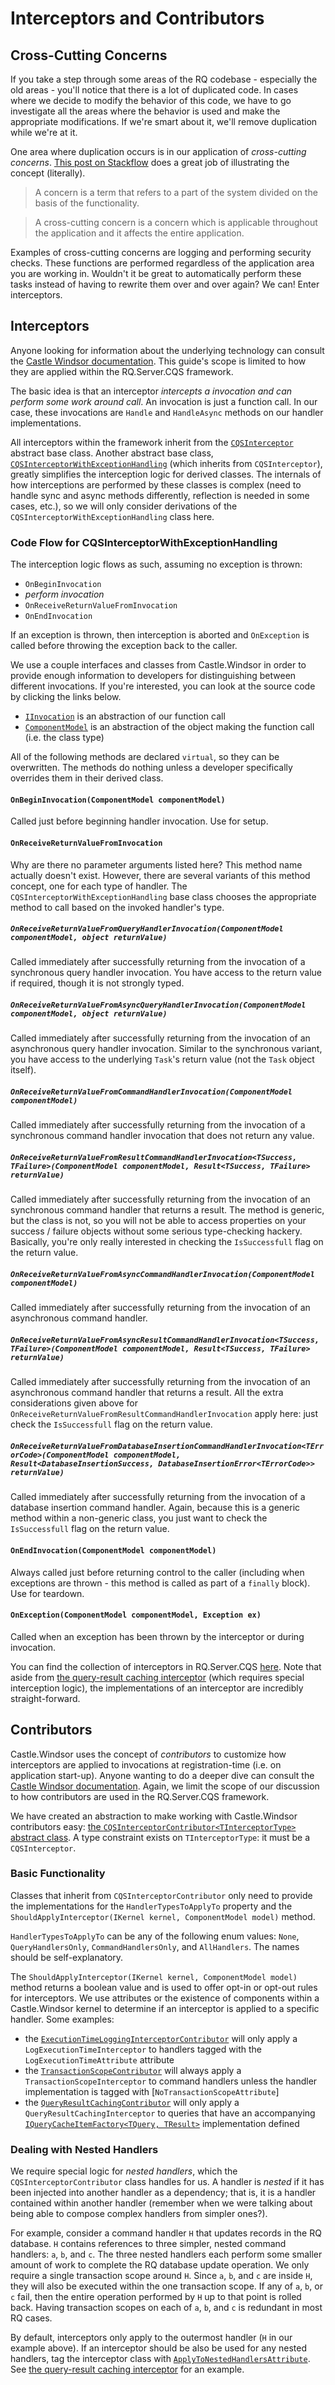 # Interceptors and Contributors

## Cross-Cutting Concerns
If you take a step through some areas of the RQ codebase - especially the old areas - you'll notice that there is a lot of duplicated code.  In cases where we decide to modify the behavior of this code, we have to go investigate all the areas where the behavior is used and make the appropriate modifications.  If we're smart about it, we'll remove duplication while we're at it.

One area where duplication occurs is in our application of *cross-cutting concerns*.  [This post on Stackflow](http://stackoverflow.com/a/25779679) does a great job of illustrating the concept (literally).
>A concern is a term that refers to a part of the system divided on the basis of the functionality.

>A cross-cutting concern is a concern which is applicable throughout the application and it affects the entire application.

Examples of cross-cutting concerns are logging and performing security checks.  These functions are performed regardless of the application area you are working in.  Wouldn't it be great to automatically perform these tasks instead of having to rewrite them over and over again?  We can!  Enter interceptors.

## Interceptors

Anyone looking for information about the underlying technology can consult the [Castle Windsor documentation](https://github.com/castleproject/Windsor/blob/master/docs/interceptors.md).  This guide's scope is limited to how they are applied within the RQ.Server.CQS framework.

The basic idea is that an interceptor *intercepts a invocation and can perform some work around call*.  An invocation is just a function call.  In our case, these invocations are `Handle` and `HandleAsync` methods on our handler implementations.

All interceptors within the framework inherit from the [`CQSInterceptor`](../CQSDIContainer/Interceptors/_CQSInterceptor.cs) abstract base class.  Another abstract base class, [`CQSInterceptorWithExceptionHandling`](../CQSDIContainer/Interceptors/_CQSInterceptorWithExceptionHandling.cs) (which inherits from `CQSInterceptor`), greatly simplifies the interception logic for derived classes.  The internals of how interceptions are performed by these classes is complex (need to handle sync and async methods differently, reflection is needed in some cases, etc.), so we will only consider derivations of the `CQSInterceptorWithExceptionHandling` class here.

### Code Flow for CQSInterceptorWithExceptionHandling
The interception logic flows as such, assuming no exception is thrown:
- `OnBeginInvocation`
- *perform invocation*
- `OnReceiveReturnValueFromInvocation`
- `OnEndInvocation`

If an exception is thrown, then interception is aborted and `OnException` is called before throwing the exception back to the caller.

We use a couple interfaces and classes from Castle.Windsor in order to provide enough information to developers for distinguishing between different invocations.  If you're interested, you can look at the source code by clicking the links below.
- [`IInvocation`](https://github.com/castleproject/Core/blob/master/src/Castle.Core/DynamicProxy/IInvocation.cs) is an abstraction of our function call
- [`ComponentModel`](https://github.com/castleproject/Windsor/blob/master/src/Castle.Windsor/Core/ComponentModel.cs) is an abstraction of the object making the function call (i.e. the class type)

All of the following methods are declared `virtual`, so they can be overwritten.  The methods do nothing unless a developer specifically overrides them in their derived class.

#### `OnBeginInvocation(ComponentModel componentModel)`
Called just before beginning handler invocation.  Use for setup.
#### `OnReceiveReturnValueFromInvocation`
Why are there no parameter arguments listed here?  This method name actually doesn't exist.  However, there are several variants of this method concept, one for each type of handler.  The `CQSInterceptorWithExceptionHandling` base class chooses the appropriate method to call based on the invoked handler's type.
##### `OnReceiveReturnValueFromQueryHandlerInvocation(ComponentModel componentModel, object returnValue)`
Called immediately after successfully returning from the invocation of a synchronous query handler invocation.  You have access to the return value if required, though it is not strongly typed.
##### `OnReceiveReturnValueFromAsyncQueryHandlerInvocation(ComponentModel componentModel, object returnValue)`
Called immediately after successfully returning from the invocation of an asynchronous query handler invocation.  Similar to the synchronous variant, you have access to the underlying `Task`'s return value (not the `Task` object itself).
##### `OnReceiveReturnValueFromCommandHandlerInvocation(ComponentModel componentModel)`
Called immediately after successfully returning from the invocation of a synchronous command handler invocation that does not return any value.
##### `OnReceiveReturnValueFromResultCommandHandlerInvocation<TSuccess, TFailure>(ComponentModel componentModel, Result<TSuccess, TFailure> returnValue)`
Called immediately after successfully returning from the invocation of an synchronous command handler that returns a result.  The method is generic, but the class is not, so you will not be able to access properties on your success / failure objects without some serious type-checking hackery.  Basically, you're only really interested in checking the `IsSuccessfull` flag on the return value.
##### `OnReceiveReturnValueFromAsyncCommandHandlerInvocation(ComponentModel componentModel)`
Called immediately after successfully returning from the invocation of an asynchronous command handler.
##### `OnReceiveReturnValueFromAsyncResultCommandHandlerInvocation<TSuccess, TFailure>(ComponentModel componentModel, Result<TSuccess, TFailure> returnValue)`
Called immediately after successfully returning from the invocation of an asynchronous command handler that returns a result.  All the extra considerations given above for `OnReceiveReturnValueFromResultCommandHandlerInvocation` apply here: just check the `IsSuccessfull` flag on the return value.
##### `OnReceiveReturnValueFromDatabaseInsertionCommandHandlerInvocation<TErrorCode>(ComponentModel componentModel, Result<DatabaseInsertionSuccess, DatabaseInsertionError<TErrorCode>> returnValue)`
Called immediately after successfully returning from the invocation of a database insertion command handler.  Again, because this is a generic method within a non-generic class, you just want to check the `IsSuccessfull` flag on the return value.
#### `OnEndInvocation(ComponentModel componentModel)`
Always called just before returning control to the caller (including when exceptions are thrown - this method is called as part of a `finally` block).  Use for teardown.
#### `OnException(ComponentModel componentModel, Exception ex)`
Called when an exception has been thrown by the interceptor or during invocation.

You can find the collection of interceptors in RQ.Server.CQS [here](../CQSDIContainer/Interceptors).  Note that aside from [the query-result caching interceptor](../CQSDIContainer/Interceptors/CacheQueryResultInterceptor.cs) (which requires special interception logic), the implementations of an interceptor are incredibly straight-forward.

## Contributors

Castle.Windsor uses the concept of *contributors* to customize how interceptors are applied to invocations at registration-time (i.e. on application start-up).  Anyone wanting to do a deeper dive can consult the [Castle Windsor documentation](https://github.com/castleproject/Windsor/blob/master/docs/componentmodel-construction-contributors.md).  Again, we limit the scope of our discussion to how contributors are used in the RQ.Server.CQS framework.

We have created an abstraction to make working with Castle.Windsor contributors easy: [the `CQSInterceptorContributor<TInterceptorType>` abstract class](../CQSDIContainer/Contributors/_CQSInterceptorContributor.cs).  A type constraint exists on `TInterceptorType`: it must be a `CQSInterceptor`.

### Basic Functionality
Classes that inherit from `CQSInterceptorContributor` only need to provide the implementations for the `HandlerTypesToApplyTo` property and the `ShouldApplyInterceptor(IKernel kernel, ComponentModel model)` method.

`HandlerTypesToApplyTo` can be any of the following enum values: `None`, `QueryHandlersOnly`, `CommandHandlersOnly`, and `AllHandlers`.  The names should be self-explanatory.

The `ShouldApplyInterceptor(IKernel kernel, ComponentModel model)` method returns a boolean value and is used to offer opt-in or opt-out rules for interceptors.  We use attributes or the existence of components within a Castle.Windsor kernel to determine if an interceptor is applied to a specific handler.  Some examples:
- the [`ExecutionTimeLoggingInterceptorContributor`](../CQSDIContainer/Contributors/ExecutionTimeLoggingContributor.cs) will only apply a `LogExecutionTimeInterceptor` to handlers tagged with the `LogExecutionTimeAttribute` attribute 
- the [`TransactionScopeContributor`](../CQSDIContainer/Contributors/TransactionScopeContributor.cs) will always apply a `TransactionScopeInterceptor` to command handlers unless the handler implementation is tagged with [`NoTransactionScopeAttribute`]
- the [`QueryResultCachingContributor`](../CQSDIContainer/Contributors/QueryResultCachingContributor.cs) will only apply a `QueryResultCachingInterceptor` to queries that have an accompanying [`IQueryCacheItemFactory<TQuery, TResult>`](../CQSDIContainer/Queries/Caching/IQueryCacheItemFactory.cs) implementation defined

### Dealing with Nested Handlers
We require special logic for *nested handlers*, which the `CQSInterceptorContributor` class handles for us.  A handler is *nested* if it has been injected into another handler as a dependency; that is, it is a handler contained within another handler (remember when we were talking about being able to compose complex handlers from simpler ones?).

For example, consider a command handler `H` that updates records in the RQ database.  `H` contains references to three simpler, nested command handlers: `a`, `b`, and `c`.  The three nested handlers each perform some smaller amount of work to complete the RQ database update operation.  We only require a single transaction scope around `H`.  Since `a`, `b`, and `c` are inside `H`, they will also be executed within the one transaction scope.  If any of `a`, `b`, or `c` fail, then the entire operation performed by `H` up to that point is rolled back.  Having transaction scopes on each of `a`, `b`, and `c` is redundant in most RQ cases.

By default, interceptors only apply to the outermost handler (`H` in our example above).  If an interceptor should be also be used for any nested handlers, tag the interceptor class with [`ApplyToNestedHandlersAttribute`](../CQSDIContainer/Interceptors/Attributes/ApplyToNestedHandlersAttribute.cs).  See [the query-result caching interceptor](../CQSDIContainer/Interceptors/CacheQueryResultInterceptor.cs) for an example.
